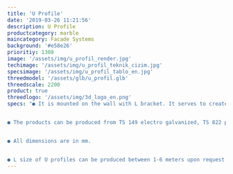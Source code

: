 ```yaml
---
title: 'U Profile'
date: '2019-03-26 11:21:56'
description: U Profile
productcategory: marble
maincategory: Facade Systems
background: '#e58e26'
prioritiy: 1308
image: '/assets/img/u_profil_render.jpg'
techimage: '/assets/img/u_profil_teknik_cizim.jpg'
specsimage: '/assets/img/u_profil_tablo_en.jpg'
threedmodel: '/assets/glb/u_profil.glb'
threedscale: 2200
product: true
threedlogo: '/assets/img/3d_logo_en.png'
specs: "● It is mounted on the wall with L bracket. It serves to create a durable and easy-to-use infrastructure in exterior cladding.


● The products can be produced from TS 149 electro galvanized, TS 822 pregalvanized, 304 and 430 stainless steel upon request.


● All dimensions are in mm.


● L size of U profiles can be produced between 1-6 meters upon request."
---
```

